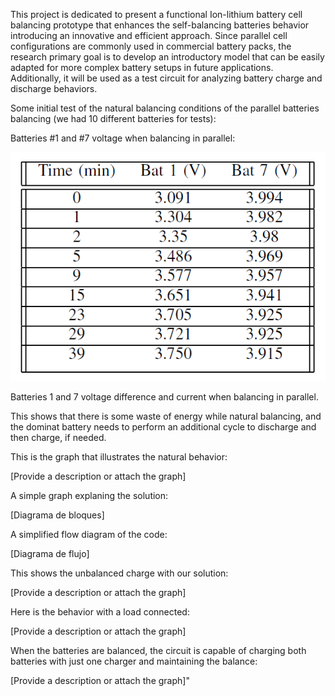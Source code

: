 This project is dedicated to present a functional Ion-lithium battery cell balancing prototype that enhances the self-balancing batteries behavior introducing an innovative and efficient approach. 
Since parallel cell configurations are commonly used in commercial battery packs, the research primary goal is to develop an introductory model that can be easily adapted for more complex battery setups in future applications. 
Additionally, it will be used as a test circuit for analyzing battery charge and discharge behaviors.


Some initial test of the natural balancing conditions of the parallel batteries balancing (we had 10 different batteries for tests):

Batteries #1 and #7 voltage when balancing in parallel:

![alt text](https://github.com/JuanOspinaECI/BatProjekt/blob/main/IMG/Voltage_bal.png)

Batteries 1 and 7 voltage difference and current when balancing in parallel.



This shows that there is some waste of energy while natural balancing, and the dominat battery needs to perform an additional cycle to discharge and then charge, if needed.

This is the graph that illustrates the natural behavior:

[Provide a description or attach the graph]


A simple graph explaning the solution:

[Diagrama de bloques]

A simplified flow diagram of the code:

[Diagrama de flujo]

This shows the unbalanced charge with our solution:

[Provide a description or attach the graph]

Here is the behavior with a load connected:

[Provide a description or attach the graph]

When the batteries are balanced, the circuit is capable of charging both batteries with just one charger and maintaining the balance:

[Provide a description or attach the graph]"


